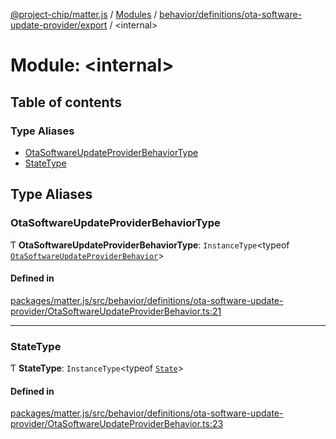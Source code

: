 [@project-chip/matter.js](../README.md) / [Modules](../modules.md) / [behavior/definitions/ota-software-update-provider/export](behavior_definitions_ota_software_update_provider_export.md) / \<internal\>

# Module: \<internal\>

## Table of contents

### Type Aliases

- [OtaSoftwareUpdateProviderBehaviorType](behavior_definitions_ota_software_update_provider_export._internal_.md#otasoftwareupdateproviderbehaviortype)
- [StateType](behavior_definitions_ota_software_update_provider_export._internal_.md#statetype)

## Type Aliases

### OtaSoftwareUpdateProviderBehaviorType

Ƭ **OtaSoftwareUpdateProviderBehaviorType**: `InstanceType`\<typeof [`OtaSoftwareUpdateProviderBehavior`](behavior_definitions_ota_software_update_provider_export.md#otasoftwareupdateproviderbehavior)\>

#### Defined in

[packages/matter.js/src/behavior/definitions/ota-software-update-provider/OtaSoftwareUpdateProviderBehavior.ts:21](https://github.com/project-chip/matter.js/blob/3adaded6/packages/matter.js/src/behavior/definitions/ota-software-update-provider/OtaSoftwareUpdateProviderBehavior.ts#L21)

___

### StateType

Ƭ **StateType**: `InstanceType`\<typeof [`State`](../classes/behavior_definitions_ota_software_update_provider_export.OtaSoftwareUpdateProviderServer.md#state-1)\>

#### Defined in

[packages/matter.js/src/behavior/definitions/ota-software-update-provider/OtaSoftwareUpdateProviderBehavior.ts:23](https://github.com/project-chip/matter.js/blob/3adaded6/packages/matter.js/src/behavior/definitions/ota-software-update-provider/OtaSoftwareUpdateProviderBehavior.ts#L23)
